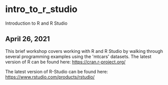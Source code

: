 # intro_to_r_studio
Introduction to R and R Studio

## April 26, 2021
This brief workshop covers working with R and R Studio by walking through several programming examples using the 'mtcars' datasets.
The latest version of R can be found here:
https://cran.r-project.org/

The latest version of R-Studio can be found here:
https://www.rstudio.com/products/rstudio/


